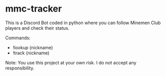 # mmc-tracker

This is a Discord Bot coded in python where you can follow Minemen Club players and check their status.

Commands:
* !lookup (nickname)
* !track (nickname)

Note: You use this project at your own risk. I do not accept any responsibility.
